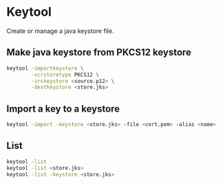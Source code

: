 # Keytool

Create or manage a java keystore file.

## Make java keystore from PKCS12 keystore

```bash
keytool -importkeystore \
        -scrstoretype PKCS12 \
        -srckeystore <source.p12> \
        -destkeystore <store.jks>
```

## Import a key to a keystore

```bash
keytool -import -keystore <store.jks> -file <cert.pem> -alias <name>
```

## List

```bash
keytool -list
keytool -list <store.jks>
keytool -list -keystore <store.jks>
```
